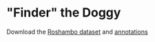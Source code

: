 # "Finder" the Doggy

Download the [Roshambo dataset](https://drive.google.com/drive/folders/1dk8PQN2kNTGcMqMmIB2pTJJaIU08CrTM?usp=sharing) and [annotations]()
